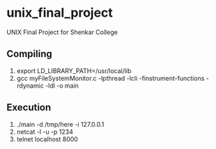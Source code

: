 # unix_final_project
UNIX Final Project for Shenkar College

## Compiling
1. export LD_LIBRARY_PATH=/usr/local/lib
2. gcc  myFileSystemMonitor.c  -lpthread -lcli -finstrument-functions  -rdynamic -ldl  -o main

## Execution
1. ./main -d /tmp/here -i 127.0.0.1
2. netcat -l -u -p 1234
3. telnet localhost 8000
